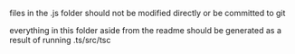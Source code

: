 files in the .js folder should not be modified directly or be committed to git

everything in this folder aside from the readme should be generated as a result of running .ts/src/tsc
